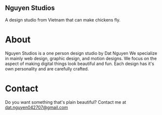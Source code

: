 ## Nguyen Studios

A design studio from Vietnam that can make chickens fly.

# About

Nguyen Studios is a one person design studio by Dat Nguyen
We specialize in mainly web design, graphic design, and motion designs.
We focus on the aspect of making digital things look beautiful and fun.
Each design has it's own personality and are carefully crafted.

# Contact

Do you want something that's plain beautiful?
Contact me at dat.nguyen042707@gmail.com
